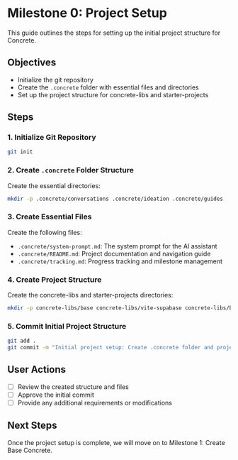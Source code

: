 # Milestone 0: Project Setup

This guide outlines the steps for setting up the initial project structure for Concrete.

## Objectives

- Initialize the git repository
- Create the `.concrete` folder with essential files and directories
- Set up the project structure for concrete-libs and starter-projects

## Steps

### 1. Initialize Git Repository

```bash
git init
```

### 2. Create `.concrete` Folder Structure

Create the essential directories:

```bash
mkdir -p .concrete/conversations .concrete/ideation .concrete/guides
```

### 3. Create Essential Files

Create the following files:
- `.concrete/system-prompt.md`: The system prompt for the AI assistant
- `.concrete/README.md`: Project documentation and navigation guide
- `.concrete/tracking.md`: Progress tracking and milestone management

### 4. Create Project Structure

Create the concrete-libs and starter-projects directories:

```bash
mkdir -p concrete-libs/base concrete-libs/vite-supabase concrete-libs/bump starter-projects
```

### 5. Commit Initial Project Structure

```bash
git add .
git commit -m "Initial project setup: Create .concrete folder and project structure"
```

## User Actions

- [ ] Review the created structure and files
- [ ] Approve the initial commit
- [ ] Provide any additional requirements or modifications

## Next Steps

Once the project setup is complete, we will move on to Milestone 1: Create Base Concrete. 